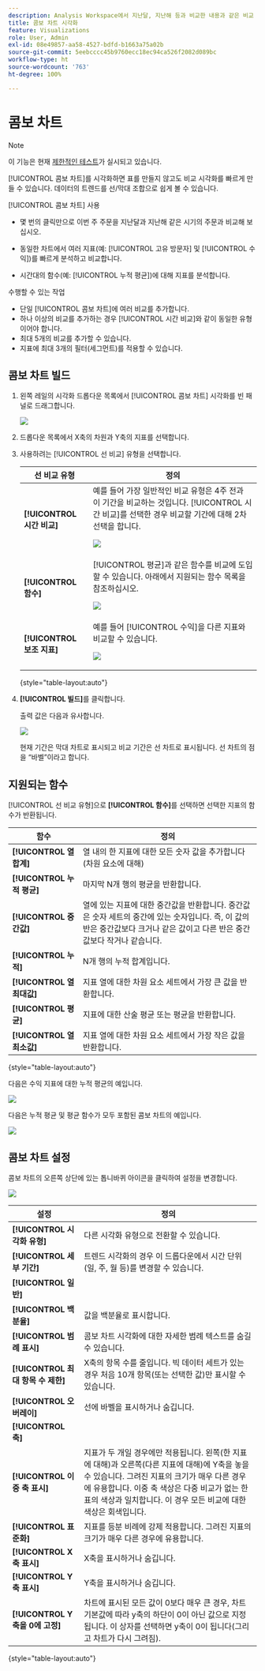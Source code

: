 ```yaml
---
description: Analysis Workspace에서 지난달, 지난해 등과 비교한 내용과 같은 비교 데이터를 쉽게 시각화할 수 있습니다.
title: 콤보 차트 시각화
feature: Visualizations
role: User, Admin
exl-id: 08e49857-aa58-4527-bdfd-b1663a75a02b
source-git-commit: 5eebcccc45b9760ecc18ec94ca526f2082d089bc
workflow-type: ht
source-wordcount: '763'
ht-degree: 100%

---
```


# 콤보 차트

>[!NOTE]
>
>이 기능은 현재 [제한적인 테스트](/help/release-notes/releases.md)가 실시되고 있습니다.

[!UICONTROL 콤보 차트]를 시각화하면 표를 만들지 않고도 비교 시각화를 빠르게 만들 수 있습니다. 데이터의 트렌드를 선/막대 조합으로 쉽게 볼 수 있습니다.

[!UICONTROL 콤보 차트] 사용

* 몇 번의 클릭만으로 이번 주 주문을 지난달과 지난해 같은 시기의 주문과 비교해 보십시오.

* 동일한 차트에서 여러 지표(예: [!UICONTROL 고유 방문자] 및 [!UICONTROL 수익])를 빠르게 분석하고 비교합니다.

* 시간대의 함수(예: [!UICONTROL 누적 평균])에 대해 지표를 분석합니다.

수행할 수 있는 작업

* 단일 [!UICONTROL 콤보 차트]에 여러 비교를 추가합니다.
* 하나 이상의 비교를 추가하는 경우 [!UICONTROL 시간 비교]와 같이 동일한 유형이어야 합니다.
* 최대 5개의 비교를 추가할 수 있습니다.
* 지표에 최대 3개의 필터(세그먼트)를 적용할 수 있습니다.

## 콤보 차트 빌드

1. 왼쪽 레일의 시각화 드롭다운 목록에서 [!UICONTROL 콤보 차트] 시각화를 빈 패널로 드래그합니다.

   ![](assets/combo-chart-build.png)

1. 드롭다운 목록에서 X축의 차원과 Y축의 지표를 선택합니다.

1. 사용하려는 [!UICONTROL 선 비교] 유형을 선택합니다.

   | 선 비교 유형 | 정의 |
   | --- | --- |
   | **[!UICONTROL 시간 비교]** | 예를 들어 가장 일반적인 비교 유형은 4주 전과 이 기간을 비교하는 것입니다. [!UICONTROL 시간 비교]를 선택한 경우 비교할 기간에 대해 2차 선택을 합니다.<p>![](assets/combo-time-period.png) |
   | **[!UICONTROL 함수]** | [!UICONTROL 평균]과 같은 함수를 비교에 도입할 수 있습니다. 아래에서 지원되는 함수 목록을 참조하십시오.<p>![](assets/combo-functions.png) |
   | **[!UICONTROL 보조 지표]** | 예를 들어 [!UICONTROL 수익]을 다른 지표와 비교할 수 있습니다.<p>![](assets/combo-2metrics.png) |

   {style=&quot;table-layout:auto&quot;}

1. **[!UICONTROL 빌드]**&#x200B;를 클릭합니다.

   출력 값은 다음과 유사합니다.

   ![](assets/combo-output.png)

   현재 기간은 막대 차트로 표시되고 비교 기간은 선 차트로 표시됩니다. 선 차트의 점을 “바벨”이라고 합니다.

## 지원되는 함수

[!UICONTROL 선 비교 유형]으로 **[!UICONTROL 함수]**&#x200B;를 선택하면 선택한 지표의 함수가 반환됩니다.

| 함수 | 정의 |
| --- | --- |
| **[!UICONTROL 열 합계]** | 열 내의 한 지표에 대한 모든 숫자 값을 추가합니다(차원 요소에 대해) |
| **[!UICONTROL 누적 평균]** | 마지막 N개 행의 평균을 반환합니다. |
| **[!UICONTROL 중간값]** | 열에 있는 지표에 대한 중간값을 반환합니다. 중간값은 숫자 세트의 중간에 있는 숫자입니다. 즉, 이 값의 반은 중간값보다 크거나 같은 값이고 다른 반은 중간값보다 작거나 같습니다. |
| **[!UICONTROL 누적]** | N개 행의 누적 합계입니다. |
| **[!UICONTROL 열 최대값]** | 지표 열에 대한 차원 요소 세트에서 가장 큰 값을 반환합니다. |
| **[!UICONTROL 평균]** | 지표에 대한 산술 평균 또는 평균을 반환합니다. |
| **[!UICONTROL 열 최소값]** | 지표 열에 대한 차원 요소 세트에서 가장 작은 값을 반환합니다. |

{style=&quot;table-layout:auto&quot;}

다음은 수익 지표에 대한 누적 평균의 예입니다.

![](assets/combo-cumul-avg.png)

다음은 누적 평균 및 평균 함수가 모두 포함된 콤보 차트의 예입니다.

![](assets/combo-two-functions.png)

## 콤보 차트 설정

콤보 차트의 오른쪽 상단에 있는 톱니바퀴 아이콘을 클릭하여 설정을 변경합니다.

![](assets/combo-settings.png)

| 설정 | 정의 |
| --- | --- |
| **[!UICONTROL 시각화 유형]** | 다른 시각화 유형으로 전환할 수 있습니다. |
| **[!UICONTROL 세부 기간]** | 트렌드 시각화의 경우 이 드롭다운에서 시간 단위(일, 주, 월 등)를 변경할 수 있습니다. |
| **[!UICONTROL 일반]** |  |
| **[!UICONTROL 백분율]** | 값을 백분율로 표시합니다. |
| **[!UICONTROL 범례 표시]** | 콤보 차트 시각화에 대한 자세한 범례 텍스트를 숨길 수 있습니다. |
| **[!UICONTROL 최대 항목 수 제한]** | X축의 항목 수를 줄입니다. 빅 데이터 세트가 있는 경우 처음 10개 항목(또는 선택한 값)만 표시할 수 있습니다. |
| **[!UICONTROL 오버레이]** | 선에 바벨을 표시하거나 숨깁니다. |
| **[!UICONTROL 축]** |  |
| **[!UICONTROL 이중 축 표시]** | 지표가 두 개일 경우에만 적용됩니다. 왼쪽(한 지표에 대해)과 오른쪽(다른 지표에 대해)에 Y축을 놓을 수 있습니다. 그려진 지표의 크기가 매우 다른 경우에 유용합니다. 이중 축 색상은 다중 비교가 없는 한 표의 색상과 일치합니다. 이 경우 모든 비교에 대한 색상은 회색입니다. |
| **[!UICONTROL 표준화]** | 지표를 등분 비례에 강제 적용합니다. 그려진 지표의 크기가 매우 다른 경우에 유용합니다. |
| **[!UICONTROL X축 표시]** | X축을 표시하거나 숨깁니다. |
| **[!UICONTROL Y축 표시]** | Y축을 표시하거나 숨깁니다. |
| **[!UICONTROL Y축을 0에 고정]** | 차트에 표시된 모든 값이 0보다 매우 큰 경우, 차트 기본값에 따라 y축의 하단이 0이 아닌 값으로 지정됩니다. 이 상자를 선택하면 y축이 0이 됩니다(그리고 차트가 다시 그려짐). |

{style=&quot;table-layout:auto&quot;}
